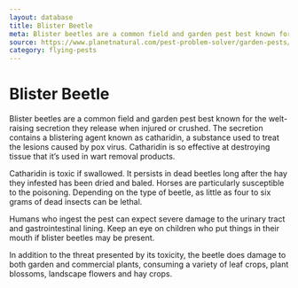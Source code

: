 ```yaml
---
layout: database
title: Blister Beetle
meta: Blister beetles are a common field and garden pest best known for the welt-raising secretion they release when injured or crushed.  
source: https://www.planetnatural.com/pest-problem-solver/garden-pests/blister-beetle-control/
category: flying-pests
---
```


<h1>Blister Beetle</h1>
<p>Blister beetles are a common field and garden pest best known for the welt-raising secretion they release when injured or crushed. The secretion contains a blistering agent known as catharidin, a substance used to treat the lesions caused by pox virus. Catharidin is so effective at destroying tissue that it’s used in wart removal products.

Catharidin is toxic if swallowed. It persists in dead beetles long after the hay they infested has been dried and baled. Horses are particularly susceptible to the poisoning. Depending on the type of beetle, as little as four to six grams of dead insects can be lethal.

Humans who ingest the pest can expect severe damage to the urinary tract and gastrointestinal lining. Keep an eye on children who put things in their mouth if blister beetles may be present.

In addition to the threat presented by its toxicity, the beetle does damage to both garden and commercial plants, consuming a variety of leaf crops, plant blossoms, landscape flowers and hay crops.</p>